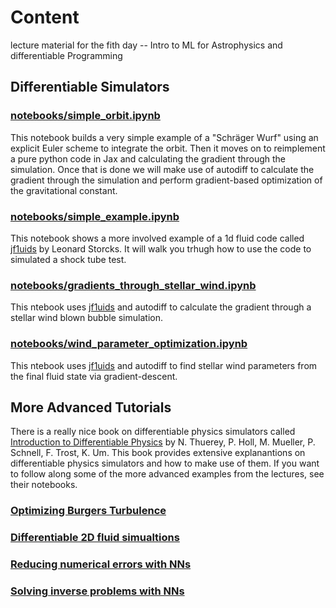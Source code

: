 # Content
lecture material for the fith day -- Intro to ML for Astrophysics and differentiable Programming

## Differentiable Simulators

### [notebooks/simple_orbit.ipynb](https://github.com/TobiBu/graddays/blob/main/day_5/notebooks/simple_orbit.ipynb)
This notebook builds a very simple example of a "Schräger Wurf" using an explicit Euler scheme to integrate the orbit.
Then it moves on to reimplement a pure python code in Jax and calculating the gradient through the simulation.
Once that is done we will make use of autodiff to calculate the gradient through the simulation and perform gradient-based optimization of the gravitational constant. 


### [notebooks/simple_example.ipynb](https://github.com/TobiBu/graddays/blob/main/day_5/notebooks/simple_example.ipynb)
This notebook shows a more involved example of a 1d fluid code called [jf1uids](https://github.com/leo1200/jf1uids/tree/main?tab=readme-ov-file) by Leonard Storcks. It will walk you trhugh how to use the code to simulated a shock tube test.

### [notebooks/gradients_through_stellar_wind.ipynb](https://github.com/TobiBu/graddays/blob/main/day_5/notebooks/gradients_through_stellar_wind.ipynb)
This ntebook uses [jf1uids](https://github.com/leo1200/jf1uids/tree/main?tab=readme-ov-file) and autodiff to calculate the gradient through a stellar wind blown bubble simulation.

### [notebooks/wind_parameter_optimization.ipynb](https://github.com/TobiBu/graddays/blob/main/day_5/notebooks/wind_parameter_optimization.ipynb)
This ntebook uses [jf1uids](https://github.com/leo1200/jf1uids/tree/main?tab=readme-ov-file) and autodiff to find stellar wind parameters from the final fluid state via gradient-descent.

## More Advanced Tutorials

There is a really nice book on differentiable physics simulators called [Introduction to Differentiable Physics](https://physicsbaseddeeplearning.org/diffphys.html) by N. Thuerey, P. Holl, M. Mueller, P. Schnell, F. Trost, K. Um. This book provides extensive explanantions on differentiable physics simulators and how to make use of them. If you want to follow along some of the more advanced examples from the lectures, see their notebooks.

### [Optimizing Burgers Turbulence](https://colab.research.google.com/github/tum-pbs/pbdl-book/blob/main/diffphys-code-burgers.ipynb) 

### [Differentiable 2D fluid simualtions](https://colab.research.google.com/github/tum-pbs/pbdl-book/blob/main/diffphys-code-ns.ipynb) 

### [Reducing numerical errors with NNs](https://colab.research.google.com/github/tum-pbs/pbdl-book/blob/main/diffphys-code-sol.ipynb)

### [Solving inverse problems with NNs](https://colab.research.google.com/github/tum-pbs/pbdl-book/blob/main/diffphys-code-control.ipynb)